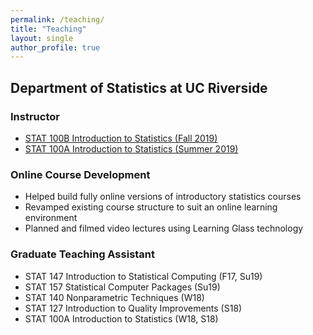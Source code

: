 ```yaml
---
permalink: /teaching/
title: "Teaching"
layout: single
author_profile: true
---
```


## Department of Statistics at UC Riverside
### Instructor
- [STAT 100B Introduction to Statistics (Fall 2019)](https://lgpcappiello.github.io/teaching/stat100b/)
- [STAT 100A Introduction to Statistics (Summer 2019)](https://lgpcappiello.github.io/teaching/stat100a/)

### Online Course Development 
- Helped build fully online versions of introductory statistics courses
- Revamped existing course structure to suit an online learning environment
- Planned and filmed video lectures using Learning Glass technology

### Graduate Teaching Assistant
- STAT 147 Introduction to Statistical Computing (F17, Su19)
- STAT 157 Statistical Computer Packages (Su19)
- STAT 140 Nonparametric Techniques (W18)
- STAT 127 Introduction to Quality Improvements (S18)
- STAT 100A Introduction to Statistics (W18, S18)
